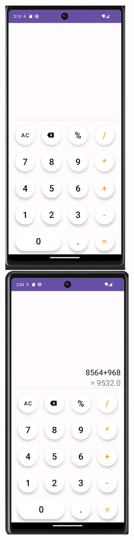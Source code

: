 ![](https://github.com/oyildizz/BootcampCalculator/blob/master/readme_images/Ekran%20G%C3%B6r%C3%BCnt%C3%BCs%C3%BC%20(177).png)
![](https://github.com/oyildizz/BootcampCalculator/blob/master/readme_images/Ekran%20G%C3%B6r%C3%BCnt%C3%BCs%C3%BC%20(176).png)

